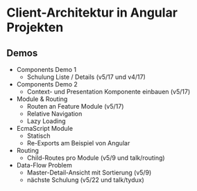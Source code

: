 # Client-Architektur in Angular Projekten

## Demos

* Components Demo 1
  * Schulung Liste / Details (v5/17 und v4/17)
* Components Demo 2
  * Context- und Presentation Komponente einbauen (v5/17)
* Module & Routing
  * Routen an Feature Module (v5/17)
  * Relative Navigation
  * Lazy Loading
* EcmaScript Module
  * Statisch
  * Re-Exports am Beispiel von Angular
* Routing
  * Child-Routes pro Module (v5/9 und talk/routing)
* Data-Flow Problem
  * Master-Detail-Ansicht mit Sortierung (v5/9)
  * nächste Schulung (v5/22 und talk/tydux)
